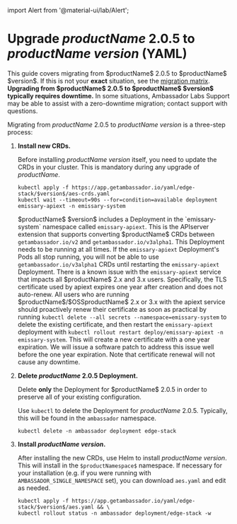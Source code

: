 import Alert from '@material-ui/lab/Alert';

# Upgrade $productName$ 2.0.5 to $productName$ $version$ (YAML)

<Alert severity="info">
  This guide covers migrating from $productName$ 2.0.5 to $productName$ $version$. If
  this is not your <b>exact</b> situation, see the <a href="../../../../migration-matrix">migration
  matrix</a>.
</Alert>

<Alert severity="warning">
  <b>Upgrading from $productName$ 2.0.5 to $productName$ $version$ typically requires downtime.</b>
  In some situations, Ambassador Labs Support may be able to assist with a zero-downtime migration;
  contact support with questions.
</Alert>

Migrating from $productName$ 2.0.5 to $productName$ $version$ is a three-step process:

1. **Install new CRDs.**

   Before installing $productName$ $version$ itself, you need to update the CRDs in
   your cluster. This is mandatory during any upgrade of $productName$.

   ```
   kubectl apply -f https://app.getambassador.io/yaml/edge-stack/$version$/aes-crds.yaml
   kubectl wait --timeout=90s --for=condition=available deployment emissary-apiext -n emissary-system
   ```

   <Alert severity="info">
     $productName$ $version$ includes a Deployment in the `emissary-system` namespace
     called <code>emissary-apiext</code>. This is the APIserver extension
     that supports converting $productName$ CRDs between <code>getambassador.io/v2</code>
     and <code>getambassador.io/v3alpha1</code>. This Deployment needs to be running at
     all times.
   </Alert>

   <Alert severity="warning">
     If the <code>emissary-apiext</code> Deployment's Pods all stop running,
     you will not be able to use <code>getambassador.io/v3alpha1</code> CRDs until restarting
     the <code>emissary-apiext</code> Deployment.
   </Alert>

   <Alert severity="warning">
    There is a known issue with the <code>emissary-apiext</code> service that impacts all $productName$ 2.x and 3.x users. Specifically, the TLS certificate used by apiext expires one year after creation and does not auto-renew. All users who are running $productName$/$OSSproductName$ 2.x or 3.x with the apiext service should proactively renew their certificate as soon as practical by running <code>kubectl delete --all secrets --namespace=emissary-system</code> to delete the existing certificate, and then restart the <code>emissary-apiext</code> deployment with <code>kubectl rollout restart deploy/emissary-apiext -n emissary-system</code>.
    This will create a new certificate with a one year expiration. We will issue a software patch to address this issue well before the one year expiration. Note that certificate renewal will not cause any downtime.
   </Alert>

2. **Delete $productName$ 2.0.5 Deployment.**

   <Alert severity="warning">
     Delete <b>only</b> the Deployment for $productName$ 2.0.5 in order to preserve all of
     your existing configuration.
   </Alert>

   Use `kubectl` to delete the Deployment for $productName$ 2.0.5. Typically, this will be found
   in the `ambassador` namespace.

   ```
   kubectl delete -n ambassador deployment edge-stack
   ```

3. **Install $productName$ $version$.**

   After installing the new CRDs, use Helm to install $productName$ $version$. This will install
   in the `$productNamespace$` namespace. If necessary for your installation (e.g. if you were
   running with `AMBASSADOR_SINGLE_NAMESPACE` set), you can download `aes.yaml` and edit as
   needed.

   ```
   kubectl apply -f https://app.getambassador.io/yaml/edge-stack/$version$/aes.yaml && \
   kubectl rollout status -n ambassador deployment/edge-stack -w
   ```
